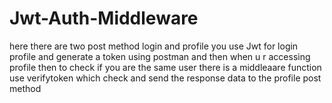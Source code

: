 # Jwt-Auth-Middleware
here there are two post method login and profile 
you use Jwt for login profile and generate a token using postman and then when u r accessing profile then to check if you are the same user there is a middleaare
function use verifytoken which check and send the response data to the profile post method
